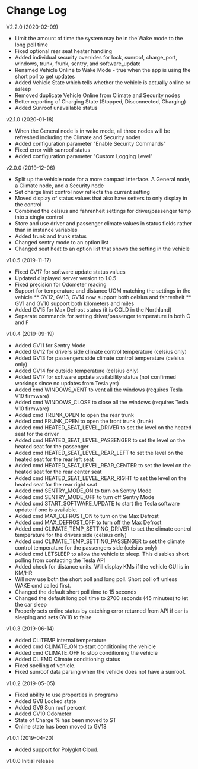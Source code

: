 # Change Log

V2.2.0 (2020-02-09)
* Limit the amount of time the system may be in the Wake mode to the long poll time
* Fixed optional rear seat heater handling
* Added individual security overrides for lock, sunroof, charge_port, windows, trunk, frunk, sentry, and software_update
* Renamed Vehicle Online to Wake Mode - true when the app is using the short poll to get updates
* Added Vehicle State which tells whether the vehicle is actually online or asleep
* Removed duplicate Vehicle Online from Climate and Security nodes
* Better reporting of Charging State (Stopped, Disconnected, Charging)
* Added Sunroof unavailable status

v2.1.0 (2020-01-18)
* When the General node is in wake mode, all three nodes will be refreshed including the Climate and Security nodes
* Added configuration parameter "Enable Security Commands"
* Fixed error with sunroof status
* Added configuration parameter "Custom Logging Level"

v2.0.0 (2019-12-06)
* Split up the vehicle node for a more compact interface.  A General node, a Climate node, and a Security node
* Set charge limit control now reflects the current setting
* Moved display of status values that also have setters to only display in the control
* Combined the celsius and fahrenheit settings for driver/passenger temp into a single control
* Store and use driver and passenger climate values in status fields rather than in instance variables
* Added frunk and trunk status
* Changed sentry mode to an option list
* Changed seat heat to an option list that shows the setting in the vehicle

v1.0.5 (2019-11-17)
* Fixed GV17 for software update status values
* Updated displayed server version to 1.0.5
* Fixed precision for Odometer reading
* Support for temperature and distance UOM matching the settings in the vehicle
** GV12, GV13, GV14 now support both celsius and fahrenheit
** GV1 and GV10 support both kilometers and miles
* Added GV15 for Max Defrost status (it is COLD in the Northland)
* Separate commands for setting driver/passenger temperature in both C and F

v1.0.4 (2019-09-19)

* Added GV11 for Sentry Mode
* Added GV12 for drivers side climate control temperature (celsius only)
* Added GV13 for passengers side climate control temperature (celsius only)
* Added GV14 for outside temperature (celsius only)
* Added GV17 for software update availability status (not confirmed workings since no updates from Tesla yet)
* Added cmd WINDOWS_VENT to vent all the windows (requires Tesla V10 firmware)
* Added cmd WINDOWS_CLOSE to close all the windows (requires Tesla V10 firmware)
* Added cmd TRUNK_OPEN to open the rear trunk
* Added cmd FRUNK_OPEN to open the front trunk (frunk)
* Added cmd HEATED_SEAT_LEVEL_DRIVER to set the level on the heated seat for the driver
* Added cmd HEATED_SEAT_LEVEL_PASSENGER to set the level on the heated seat for the passenger
* Added cmd HEATED_SEAT_LEVEL_REAR_LEFT to set the level on the heated seat for the rear left seat
* Added cmd HEATED_SEAT_LEVEL_REAR_CENTER to set the level on the heated seat for the rear center seat
* Added cmd HEATED_SEAT_LEVEL_REAR_RIGHT to set the level on the heated seat for the rear right seat
* Added cmd SENTRY_MODE_ON to turn on Sentry Mode
* Added cmd SENTRY_MODE_OFF to turn off Sentry Mode
* Added cmd START_SOFTWARE_UPDATE to start the Tesla software update if one is available.
* Added cmd MAX_DEFROST_ON to turn on the Max Defrost
* Added cmd MAX_DEFROST_OFF to turn off the Max Defrost
* Added cmd CLIMATE_TEMP_SETTING_DRIVER to set the climate control temperature for the drivers side (celsius only)
* Added cmd CLIMATE_TEMP_SETTING_PASSENGER to set the climate control temperature for the passengers side (celsius only)
* Added cmd LETSLEEP to allow the vehicle to sleep. This disables short polling from contacting the Tesla API
* Added check for distance units. Will display KMs if the vehicle GUI is in KM/HR
* Will now use both the short poll and long poll. Short poll off unless WAKE cmd called first.
* Changed the default short poll time to 15 seconds
* Changed the default long poll time to 2700 seconds (45 minutes) to let the car sleep
* Properly sets online status by catching error returned from API if car is sleeping and sets GV18 to false

v1.0.3 (2019-06-14)
* Added CLITEMP internal temperature
* Added cmd CLIMATE_ON to start conditioning the vehicle
* Added cmd CLIMATE_OFF to stop conditioning the vehicle
* Added CLIEMD Climate conditioning status
* Fixed spelling of vehicle.
* Fixed sunroof data parsing when the vehicle does not have a sunroof. 

v1.0.2 (2019-05-05)
* Fixed ability to use properties in programs
* Added GV8 Locked state
* Added GV9 Sun roof percent
* Added GV10 Odometer
* State of Charge % has been moved to ST 
* Online state has been moved to GV18

v1.0.1 (2019-04-20)
* Added support for Polyglot Cloud.

v1.0.0 Initial release


